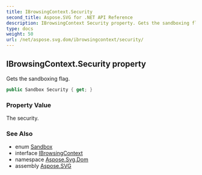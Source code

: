 ```yaml
---
title: IBrowsingContext.Security
second_title: Aspose.SVG for .NET API Reference
description: IBrowsingContext Security property. Gets the sandboxing flag
type: docs
weight: 50
url: /net/aspose.svg.dom/ibrowsingcontext/security/
---
```

## IBrowsingContext.Security property

Gets the sandboxing flag.

```csharp
public Sandbox Security { get; }
```

### Property Value

The security.

### See Also

* enum [Sandbox](../../../aspose.svg/sandbox/)
* interface [IBrowsingContext](../)
* namespace [Aspose.Svg.Dom](../../../aspose.svg.dom/)
* assembly [Aspose.SVG](../../../)
